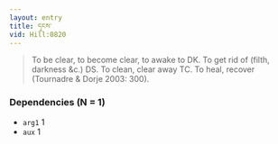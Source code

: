 ```yaml
---
layout: entry
title: དྭངས་
vid: Hill:0820
---
```

> To be clear, to become clear, to awake to DK\. To get rid of (filth, darkness &c\.) DS\. To clean, clear away TC\. To heal, recover (Tournadre & Dorje 2003: 300)\.


### Dependencies (N = 1)
* `arg1` 1
* `aux` 1
